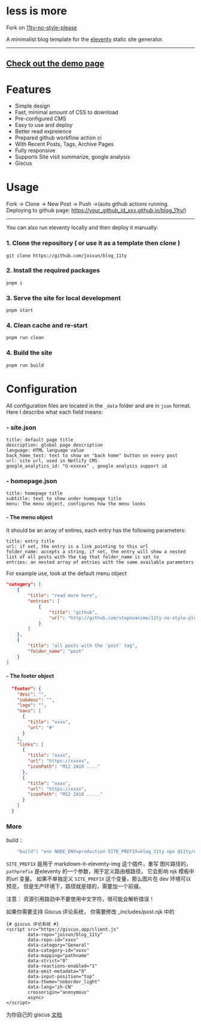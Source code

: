 # less is more
Fork on  [11ty-no-style-please](https://github.com/stopnoanime/11ty-no-style-please)

A minimalist blog template for the [eleventy](https://www.11ty.dev/) static site generator. 


---


## [Check out the demo page](https://joisun.github.io/blog_11ty/)

# Features
- Simple design
- Fast, minimal amount of CSS to download
- Pre-configured CMS
- Easy to use and deploy
- Better read expreience
- Prepared github workflow action ci
- With Recent Posts, Tags, Archive Pages
- Fully responsive
- Supports Site visit summarize, google analysis
- Giscus 

# Usage

Fork -> Clone -> New Post -> Push ->(auto github actions running. Deploying to github page: https://your_github_id_xxx.github.io/blog_11ty/)


---
You can also run eleventy locally and then deploy it manually:

### 1. Clone the repository ( or use it as a template then clone )

`git clone https://github.com/joisun/blog_11ty`

### 2. Install the required packages

`pnpm i`

### 3. Serve the site for local development

`pnpm start`

### 4. Clean cache and re-start

`pnpm run clean`

### 4. Build the site

`pnpm run build`



# Configuration

All configuration files are located in the `_data` folder and are in `json` format.
Here I describe what each field means:

### - site.json
```
title: default page title
description: global page description
language: HTML language value
back_home_text: text to show on "back home" button on every post
url: site url, used in Netlify CMS
google_analytics_id: "G-xxxxxx" , google analysis support id

```

### - homepage.json
```
title: homepage title
subtitle: text to show under homepage title
menu: The menu object, configures how the menu looks
```

#### - The menu object
It should be an array of entires, each entry has the following parameters:
```
title: entry title
url: if set, the entry is a link pointing to this url
folder_name: accepts a string, if set, the entry will show a nested list of all posts with the tag that folder_name is set to
entries: an nested array of entries with the same available parameters
```

For example use, look at the default menu object
```json
"category": [
    {
        "title": "read more here",
        "entries": [
            {
                "title": "github",
                "url": "http://github.com/stopnoanime/11ty-no-style-please"
            }
        ]
    },
    {
        "title": "all posts with the 'post' tag",
        "folder_name": "post"
    }
]
```

#### - The footer object

```json
  "footer": {
    "desc": "",
    "subdesc": "",
    "logo": "",
    "navs": [
      {
        "title": "xxxx",
        "url": "#"
      }
    ],
    "links": [
      {
        "title": "xxxx",
        "url": "https://xxxxx",
        "iconPath": "M12 2A10 ...."
      },
      {
        "title": "xxxx",
        "url": "https://xxxx",
        "iconPath": "M12 2A10 ....."
      }
    ]
  }
```








### More
build：
```bash
    "build": "env NODE_ENV=production SITE_PREFIX=blog_11ty npx @11ty/eleventy --pathprefix 'blog_11ty'",
```
`SITE_PREFIX` 是用于 markdown-it-eleventy-img 这个插件，重写 图片路径的， `pathprefix` 是eleventy 的一个参数，用于定义路由根路径， 它会影响 njk 模板中的url 变量。 
如果不单独定义 `SITE_PREFIX` 这个变量，那么图片在 dev 环境可以预览， 但是生产环境下，路径就是错的，需要加一个前缀。 

注意： 资源引用路劲中不要使用中文字符，很可能会解析错误！


如果你需要支持 Giscus 评论系统， 你需要修改 _includes/post.njk 中的 
```
{# giscus 评论系统 #}
<script src="https://giscus.app/client.js"
        data-repo="joisun/blog_11ty"
        data-repo-id="xxxx"
        data-category="General"
        data-category-id="xxxx"
        data-mapping="pathname"
        data-strict="0"
        data-reactions-enabled="1"
        data-emit-metadata="0"
        data-input-position="top"
        data-theme="noborder_light"
        data-lang="zh-CN"
        crossorigin="anonymous"
        async>
</script>
```

为你自己的 giscus [文档](https://giscus.app/zh-CN)
